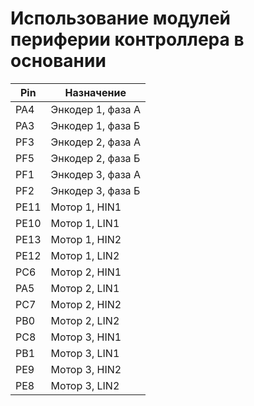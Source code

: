 
# Использование модулей периферии контроллера в основании


| Pin  | Назначение        |
|------|-------------------|
| PA4  | Энкодер 1, фаза А |
| PA3  | Энкодер 1, фаза Б |
| PF3  | Энкодер 2, фаза А |
| PF5  | Энкодер 2, фаза Б |
| PF1  | Энкодер 3, фаза А |
| PF2  | Энкодер 3, фаза Б |
| PE11 | Мотор 1,   HIN1   |
| PE10 | Мотор 1,   LIN1   |
| PE13 | Мотор 1,   HIN2   |
| PE12 | Мотор 1,   LIN2   |
| PC6  | Мотор 2,   HIN1   |
| PA5  | Мотор 2,   LIN1   |
| PC7  | Мотор 2,   HIN2   |
| PB0  | Мотор 2,   LIN2   |
| PC8  | Мотор 3,   HIN1   |
| PB1  | Мотор 3,   LIN1   |
| PE9  | Мотор 3,   HIN2   |
| PE8  | Мотор 3,   LIN2   |
  